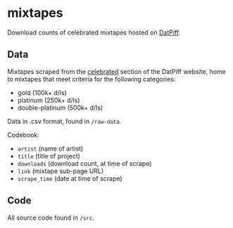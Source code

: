 # mixtapes

Download counts of celebrated mixtapes hosted on [DatPiff](http://www.datpiff.com).

Data
----

Mixtapes scraped from the [celebrated](http://www.datpiff.com/mixtapes/celebrated) section of the DatPiff website, home to mixtapes that meet criteria for the following categories:

- gold (100k+ d/ls)
- platinum (250k+ d/ls)
- double-platinum (500k+ d/ls)

Data in .csv format, found in `/raw-data`.

Codebook:

-   `artist` (name of artist)
-   `title` (title of project)
-   `downloads` (download count, at time of scrape)
-   `link` (mixtape sub-page URL)
-   `scrape_time` (date at time of scrape)

Code
----

All source code found in `/src`.